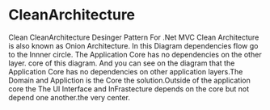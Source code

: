# CleanArchitecture
Clean CleanArchitecture Desinger Pattern For .Net MVC 
Clean Architecture is also known as Onion Architecture. In this Diagram dependencies flow go to the Innner circle. The Application Core has no dependencies on the other layer. core of this diagram. And you can see on the diagram that the Application Core has no dependencies on other application layers.The Domain and Appliction is the Core the solution.Outside of the application core the The UI Interface and InFrastecture  depends on the core but not depend one another.the very center. 
